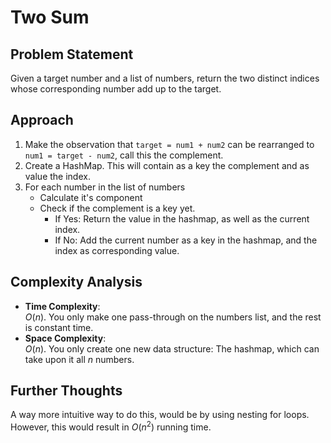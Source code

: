 # Two Sum

## Problem Statement
Given a target number and a list of numbers, return the two distinct indices whose corresponding number add up to the target.

## Approach
1. Make the observation that `target = num1 + num2` can be rearranged to `num1 = target - num2`, call this the complement.
2. Create a HashMap. This will contain as a key the complement and as value the index.
3. For each number in the list of numbers
    - Calculate it's component
    - Check if the complement is a key yet. 
        - If Yes: Return the value in the hashmap, as well as the current index.
        - If No: Add the current number as a key in the hashmap, and the index as corresponding value.

## Complexity Analysis
- **Time Complexity**:  
  $O(n)$. You only make one pass-through on the numbers list, and the rest is constant time.
- **Space Complexity**:  
  $O(n)$. You only create one new data structure: The hashmap, which can take upon it all $n$ numbers.

## Further Thoughts 
A way more intuitive way to do this, would be by using nesting for loops. However, this would result in $O(n^2)$ running time.
